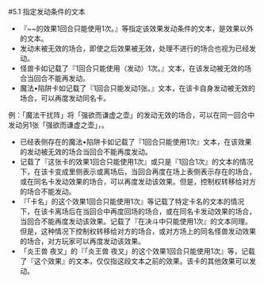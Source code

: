 #5.1        指定发动条件的文本
* 『~~的效果1回合只能使用1次。』等指定该效果发动条件的文本，是效果以外的文本。
* 发动未被无效的场合，即使之后效果被无效，处理不进行的场合也视为已经发动。
* 怪兽卡如记载了『1回合只能使用（发动）1次。』文本，在该发动被无效的场合当回合不能再发动。
* 魔法•陷阱卡如记载了『1回合只能发动1张。』文本，在该卡自身发动被无效的场合，可以再度发动同名卡。

例：「魔法干扰阵」将「强欲而谦虚之壶」的发动无效的场合，可以在同一回合中发动另1张「强欲而谦虚之壶」，。
* 已经表侧存在的魔法•陷阱卡如记载了『1回合只能使用1次』文本，在该效果的发动被无效的场合当回合不能再度发动。
* 记载了『这张卡的效果1回合只能使用1次』或只是『1回合1次』的文本的情况下，在该卡变成里侧表示或离场后，当回合再度在场上表侧表示存在的场合，或在同名卡发动效果的场合，可以再度发动该效果。但是，控制权转移给对方的场合不能发动。
* 『「卡名」的这个效果1回合只能使用1次』等记载了特定卡名的文本的情况下，在该卡离场后在当回合中再度回场的场合，或在同名卡发动效果的场合，当回合不能再度发动该效果。记载了『在决斗中只能使用1次』的文本同理。但是，这种情况下控制权转移给对方的场合，或对方场上的同名怪兽发动效果的场合，对方玩家可以再度发动该效果。
* 「炎王兽 夜叉」的『「炎王兽 夜叉」的这个效果1回合只能使用1次』等，记载了『这个效果』的文本，仅仅指这段文本之前的效果。该卡的其他效果可以发动。
